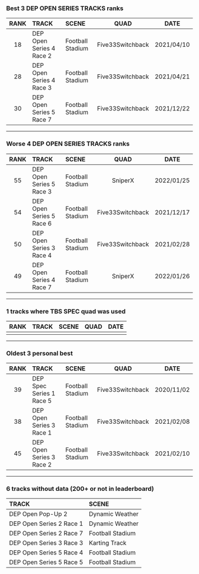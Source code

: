 ### Best 3 DEP OPEN SERIES TRACKS ranks
|RANK|TRACK|SCENE|QUAD|DATE|
|:---:|:---|:---|:---:|:---:|
|18|DEP Open Series 4 Race 2|Football Stadium|Five33Switchback|2021/04/10|
|28|DEP Open Series 4 Race 3|Football Stadium|Five33Switchback|2021/04/21|
|30|DEP Open Series 5 Race 7|Football Stadium|Five33Switchback|2021/12/22|
---
### Worse 4 DEP OPEN SERIES TRACKS ranks
|RANK|TRACK|SCENE|QUAD|DATE|
|:---:|:---|:---|:---:|:---:|
|55|DEP Open Series 5 Race 3|Football Stadium|SniperX|2022/01/25|
|54|DEP Open Series 5 Race 6|Football Stadium|Five33Switchback|2021/12/17|
|50|DEP Open Series 3 Race 4|Football Stadium|Five33Switchback|2021/02/28|
|49|DEP Open Series 4 Race 7|Football Stadium|SniperX|2022/01/26|
---
### 1 tracks where TBS SPEC quad was used
|RANK|TRACK|SCENE|QUAD|DATE|
|:---:|:---|:---|:---:|:---:|
||||||
---
### Oldest 3 personal best
|RANK|TRACK|SCENE|QUAD|DATE|
|:---:|:---|:---|:---:|:---:|
|39|DEP Spec Series 1 Race 5|Football Stadium|Five33Switchback|2020/11/02|
|38|DEP Open Series 3 Race 1|Football Stadium|Five33Switchback|2021/02/08|
|45|DEP Open Series 3 Race 2|Football Stadium|Five33Switchback|2021/02/10|
---
### 6 tracks without data (200+ or not in leaderboard)
|TRACK|SCENE|
|:---|:---|
|DEP Open Pop-Up 2|Dynamic Weather|
|DEP Open Series 2 Race 1|Dynamic Weather|
|DEP Open Series 2 Race 7|Football Stadium|
|DEP Open Series 3 Race 3|Karting Track|
|DEP Open Series 5 Race 4|Football Stadium|
|DEP Open Series 5 Race 5|Football Stadium|
